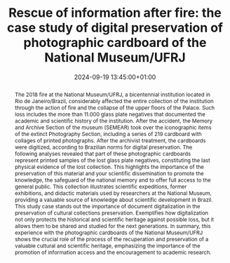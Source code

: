 ---
abstract: The 2018 fire at the National Museum/UFRJ, a bicentennial institution located
  in Rio de Janeiro/Brazil, considerably affected the entire collection of the institution
  through the action of fire and the collapse of the upper floors of the Palace. Such
  loss includes the more than 11.000 glass plate negatives that documented the academic
  and scientific history of the institution. After the accident, the Memory and Archive
  Section of the museum (SEMEAR) took over the iconographic items of the extinct Photography
  Section, including a series of 219 cardboard with collages of printed photographs.
  After the archivist treatment, the cardboards were digitized, according to Brazilian
  norms for digital preservation. The following analyses revealed that part of these
  photographic cardboards represent printed samples of the lost glass plate negatives,
  constituting the last physical evidence of the lost collection. This highlights
  the importance of the preservation of this material and your scientific dissemination
  to promote the knowledge, the safeguard of the national memory and to offer full
  access to the general public. This collection illustrates scientific expeditions,
  former exhibitions, and didactic materials used by researchers at the National Museum,
  providing a valuable source of knowledge about scientific development in Brazil.
  This study case stands out the importance of document digitalization in the preservation
  of cultural collections preservation. Exemplifies how digitalization not only protects
  the historical and scientific heritage against possible loss, but it allows them
  to be shared and studied for the next generations. In summary, this experience with
  the photographic cardboards of the National Museum/UFRJ shows the crucial role of
  the process of the recuperation and preservation of a valuable cultural and scientific
  heritage, emphasizing the importance of the promotion of information access and
  the encouragement to academic research.
creators:
- Ana Luiza Castro do Amaral
date: 2024-09-19 13:45:00+01:00
document_url: https://zenodo.org/records/13754734/download/pdf
grand_parent: iPRES
institutions: []
keywords:
- approaches to preservation
- from document to data
landing_page_url: https://zenodo.org/records/13754734
language: eng
layout: publication
license: Creative Commons Zero (CC0-1.0)
notes_url: https://docs.google.com/document/d/1TyATX9tJYvyL0Wx572QwHZp_tsNIPyhOnbkEfnzDWsg/edit#heading=h.aar4tupij1po
parent: iPRES 2024
publication_type: lightning talk
size: null
slides_url: https://zenodo.org/records/13754734
source_name: iPRES
stream_url: https://www.archief.vlaanderen.be/archief/records/dossiers/5acb210228ce4315ae650812d056a482329eb83ed2dc42398a51505dc153be81/documents/227a2716e87940519b21037d2c2726849f6e82d457d340e6926ae7ec5534600c
title: 'Rescue of information after fire: the case study of digital preservation of
  photographic cardboard of the National Museum/UFRJ'
year: 2024
---